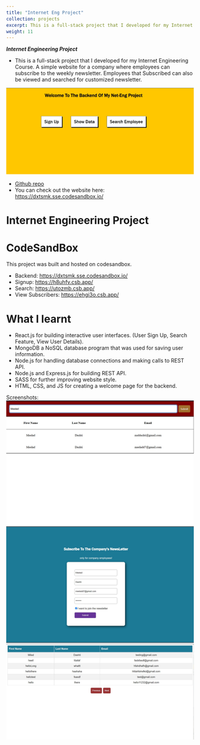 ```yaml
---
title: "Internet Eng Project"
collection: projects
excerpt: This is a full-stack project that I developed for my Internet Engineering Course. A simple website for a company where employees can subscribe to the weekly newsletter. Employees that Subscribed can also be viewed and searched for customized newsletter. <br/><br/> ![](/images/net.jpg)
weight: 11
---
```

***Internet Engineering Project***

 - This is a full-stack project that I developed for my Internet Engineering Course. A simple website for a company where employees can subscribe to the weekly newsletter. Employees that Subscribed can also be viewed and searched for customized newsletter.

![](/images/net.jpg)


* [Github repo](https://github.com/MelDashti/net-eng-project) 
* You can check out the website here: <https://dxtsmk.sse.codesandbox.io/>

<!-- ABOUT THE PROJECT -->
# Internet Engineering Project 


# CodeSandBox 

This project was built and hosted on codesandbox.

- Backend: <https://dxtsmk.sse.codesandbox.io/>
- Signup: <https://h8uhfv.csb.app/>
- Search: <https://utozmb.csb.app/>
- View Subscribers: <https://ehgi3o.csb.app/>

# What I learnt

- React.js for building interactive user interfaces. (User Sign Up, Search Feature, View User Details).
- MongoDB a NoSQL database program that was used for saving user information. 
- Node.js for handling database connections and making calls to REST API. 
- Node.js and Express.js for building REST API.
- SASS for further improving website style.
- HTML, CSS, and JS for creating a welcome page for the backend. 

Screenshots: 
![Search Page](https://raw.githubusercontent.com/MelDashti/net-eng-project/master/Screenshots/SearchSubscriber.jpg)
![Signup Page](/images/web_project/signup.jpg)
![Signup](https://raw.githubusercontent.com/MelDashti/net-eng-project/master/Screenshots/DisplaySubscribers.jpg)